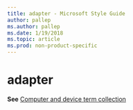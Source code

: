 ```yaml
---
title: adapter - Microsoft Style Guide
author: pallep
ms.author: pallep
ms.date: 1/19/2018
ms.topic: article
ms.prod: non-product-specific
---
```


# adapter

**See** [Computer and device term collection](/style-guide/a-z-word-list-term-collections/term-collections/computer-device-terms)
